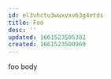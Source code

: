 ```yaml
---
id: el3vhctu3wwxvxv63g4vtds
title: Foo
desc: ''
updated: 1661523505382
created: 1661523500969
---
```

foo body